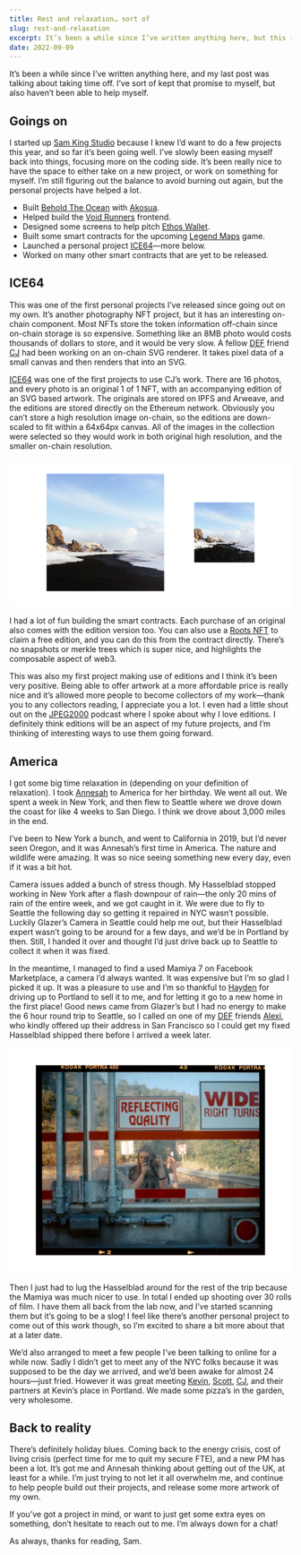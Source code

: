 ```yaml
---
title: Rest and relaxation… sort of
slug: rest-and-relaxation
excerpt: It’s been a while since I’ve written anything here, but this is what I’ve been up to since my last post where I spoke about burning out.
date: 2022-09-09
---
```


It’s been a while since I’ve written anything here, and my last post was talking about taking time off. I’ve sort of kept that promise to myself, but also haven’t been able to help myself.

## Goings on

I started up [Sam King Studio](https://samking.studio) because I knew I’d want to do a few projects this year, and so far it’s been going well. I’ve slowly been easing myself back into things, focusing more on the coding side. It’s been really nice to have the space to either take on a new project, or work on something for myself. I’m still figuring out the balance to avoid burning out again, but the personal projects have helped a lot.

- Built [Behold The Ocean](https://beholdtheocean.com) with [Akosua](https://twitter.com/avasilvery).
- Helped build the [Void Runners](https://voidrunners.io) frontend.
- Designed some screens to help pitch [Ethos Wallet](https://ethoswallet.xyz/).
- Built some smart contracts for the upcoming [Legend Maps](https://legendmaps.io/) game.
- Launched a personal project [ICE64](https://ice64.com/)—more below.
- Worked on many other smart contracts that are yet to be released.

## ICE64

This was one of the first personal projects I’ve released since going out on my own. It’s another photography NFT project, but it has an interesting on-chain component. Most NFTs store the token information off-chain since on-chain storage is so expensive. Something like an 8MB photo would costs thousands of dollars to store, and it would be very slow. A fellow [DEF](https://defdao.xyz) friend [CJ](https://twitter.com/cj_pais) had been working on an on-chain SVG renderer. It takes pixel data of a small canvas and then renders that into an SVG.

[ICE64](https://ice64.com) was one of the first projects to use CJ’s work. There are 16 photos, and every photo is an original 1 of 1 NFT, with an accompanying edition of an SVG based artwork. The originals are stored on IPFS and Arweave, and the editions are stored directly on the Ethereum network. Obviously you can’t store a high resolution image on-chain, so the editions are down-scaled to fit within a 64x64px canvas. All of the images in the collection were selected so they would work in both original high resolution, and the smaller on-chain resolution.

![ICE64 #13 high and low resolution versions](../../assets/ice64.jpg)

I had a lot of fun building the smart contracts. Each purchase of an original also comes with the edition version too. You can also use a [Roots NFT](https://roots.samking.photo) to claim a free edition, and you can do this from the contract directly. There’s no snapshots or merkle trees which is super nice, and highlights the composable aspect of web3.

This was also my first project making use of editions and I think it’s been very positive. Being able to offer artwork at a more affordable price is really nice and it’s allowed more people to become collectors of my work—thank you to any collectors reading, I appreciate you a lot. I even had a little shout out on the [JPEG2000](https://twitter.com/JPEG2OOO/status/1537068870929817602) podcast where I spoke about why I love editions. I definitely think editions will be an aspect of my future projects, and I’m thinking of interesting ways to use them going forward.

## America

I got some big time relaxation in (depending on your definition of relaxation). I took [Annesah](https://twitter.com/annesaaah) to America for her birthday. We went all out. We spent a week in New York, and then flew to Seattle where we drove down the coast for like 4 weeks to San Diego. I think we drove about 3,000 miles in the end.

I’ve been to New York a bunch, and went to California in 2019, but I’d never seen Oregon, and it was Annesah’s first time in America. The nature and wildlife were amazing. It was so nice seeing something new every day, even if it was a bit hot.

Camera issues added a bunch of stress though. My Hasselblad stopped working in New York after a flash downpour of rain—the only 20 mins of rain of the entire week, and we got caught in it. We were due to fly to Seattle the following day so getting it repaired in NYC wasn’t possible. Luckily Glazer’s Camera in Seattle could help me out, but their Hasselblad expert wasn’t going to be around for a few days, and we’d be in Portland by then. Still, I handed it over and thought I’d just drive back up to Seattle to collect it when it was fixed.

In the meantime, I managed to find a used Mamiya 7 on Facebook Marketplace, a camera I’d always wanted. It was expensive but I’m so glad I picked it up. It was a pleasure to use and I’m so thankful to [Hayden](https://instagram.com/haydenmyrick) for driving up to Portland to sell it to me, and for letting it go to a new home in the first place! Good news came from Glazer’s but I had no energy to make the 6 hour round trip to Seattle, so I called on one of my [DEF](https://defdao.xyz) friends [Alexi](https://twitter.com/0xalxi), who kindly offered up their address in San Francisco so I could get my fixed Hasselblad shipped there before I arrived a week later.

![Reflection of myself and Annesah in the back of a mirrored truck, taken on my new Mamiya 7](../../assets/usa.jpg)

Then I just had to lug the Hasselblad around for the rest of the trip because the Mamiya was much nicer to use. In total I ended up shooting over 30 rolls of film. I have them all back from the lab now, and I’ve started scanning them but it’s going to be a slog! I feel like there’s another personal project to come out of this work though, so I’m excited to share a bit more about that at a later date.

We’d also arranged to meet a few people I’ve been talking to online for a while now. Sadly I didn’t get to meet any of the NYC folks because it was supposed to be the day we arrived, and we’d been awake for almost 24 hours—just fried. However it was great meeting [Kevin](https://twitter.com/kingersoll), [Scott](https://twitter.com/scotato), [CJ](https://twitter.com/cj_pais), and their partners at Kevin’s place in Portland. We made some pizza’s in the garden, very wholesome.

## Back to reality

There’s definitely holiday blues. Coming back to the energy crisis, cost of living crisis (perfect time for me to quit my secure FTE), and a new PM has been a lot. It’s got me and Annesah thinking about getting out of the UK, at least for a while. I’m just trying to not let it all overwhelm me, and continue to help people build out their projects, and release some more artwork of my own.

If you’ve got a project in mind, or want to just get some extra eyes on something, don’t hesitate to reach out to me. I’m always down for a chat!

As always, thanks for reading, Sam.
